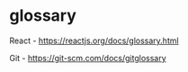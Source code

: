 # glossary
React  - https://reactjs.org/docs/glossary.html

Git  - https://git-scm.com/docs/gitglossary
